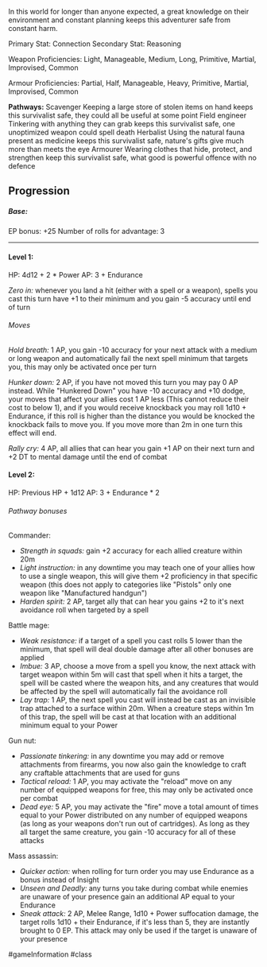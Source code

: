 In this world for longer than anyone expected, a great knowledge on their environment and constant planning keeps this adventurer safe from constant harm.

Primary Stat: Connection
Secondary Stat: Reasoning

Weapon Proficiencies: Light, Manageable, Medium, Long, Primitive, Martial, Improvised, Common

Armour Proficiencies: Partial, Half, Manageable, Heavy, Primitive, Martial, Improvised, Common

**Pathways:**
Scavenger
	Keeping a large store of stolen items on hand keeps this survivalist safe, they could all be useful at some point
Field engineer
	Tinkering with anything they can grab keeps this survivalist safe, one unoptimized weapon could spell death
Herbalist
	Using the natural fauna present as medicine keeps this survivalist safe, nature's gifts give much more than meets the eye
Armourer
	Wearing clothes that hide, protect, and strengthen keep this survivalist safe, what good is powerful offence with no defence

## Progression

##### Base:
EP bonus: +25
Number of rolls for advantage: 3

---
#### Level 1:

HP: 4d12 + 2 * Power
AP: 3 + Endurance

*Zero in:* whenever you land a hit (either with a spell or a weapon), spells you cast this turn have +1 to their minimum and you gain -5 accuracy until end of turn
###### Moves
*Hold breath:* 1 AP, you gain -10 accuracy for your next attack with a medium or long weapon and automatically fail the next spell minimum that targets you, this may only be activated once per turn

*Hunker down:* 2 AP, if you have not moved this turn you may pay 0 AP instead. While "Hunkered Down" you have -10 accuracy and +10 dodge, your moves that affect your allies cost 1 AP less (This cannot reduce their cost to below 1), and if you would receive knockback you may roll 1d10 + Endurance, if this roll is higher than the distance you would be knocked the knockback fails to move you. If you move more than 2m in one turn this effect will end.

*Rally cry:* 4 AP, all allies that can hear you gain +1 AP on their next turn and +2 DT to mental damage until the end of combat

#### Level 2:

HP: Previous HP + 1d12
AP: 3 + Endurance * 2

###### Pathway bonuses

Commander: 
- *Strength in squads:* gain +2 accuracy for each allied creature within 20m
- *Light instruction:* in any downtime you may teach one of your allies how to use a single weapon, this will give them +2 proficiency in that specific weapon (this does not apply to categories like "Pistols" only one weapon like "Manufactured handgun")
- *Harden spirit:* 2 AP, target ally that can hear you gains +2 to it's next avoidance roll when targeted by a spell

Battle mage:
- *Weak resistance:* if a target of a spell you cast rolls 5 lower than the minimum, that spell will deal double damage after all other bonuses are applied
- *Imbue:* 3 AP, choose a move from a spell you know, the next attack with target weapon within 5m will cast that spell when it hits a target, the spell will be casted where the weapon hits, and any creatures that would be affected by the spell will automatically fail the avoidance roll
- *Lay trap:* 1 AP, the next spell you cast will instead be cast as an invisible trap attached to a surface within 20m. When a creature steps within 1m of this trap, the spell will be cast at that location with an additional minimum equal to your Power

Gun nut:
- *Passionate tinkering:* in any downtime you may add or remove attachments from firearms, you now also gain the knowledge to craft any craftable attachments that are used for guns
- *Tactical reload:* 1 AP, you may activate the "reload" move on any number of equipped weapons for free, this may only be activated once per combat
- *Dead eye:* 5 AP, you may activate the "fire" move a total amount of times equal to your Power distributed on any number of equipped weapons (as long as your weapons don't run out of cartridges). As long as they all target the same creature, you gain -10 accuracy for all of these attacks

Mass assassin:
- *Quicker action:* when rolling for turn order you may use Endurance as a bonus instead of Insight
- *Unseen and Deadly:* any turns you take during combat while enemies are unaware of your presence gain an additional AP equal to your Endurance
- *Sneak attack:* 2 AP, Melee Range, 1d10 + Power suffocation damage, the target rolls 1d10 + their Endurance, if it's less than 5, they are instantly brought to 0 EP. This attack may only be used if the target is unaware of your presence

#gameInformation #class